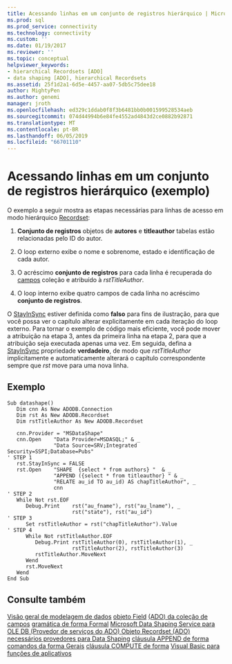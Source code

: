 ```yaml
---
title: Acessando linhas em um conjunto de registros hierárquico | Microsoft Docs
ms.prod: sql
ms.prod_service: connectivity
ms.technology: connectivity
ms.custom: ''
ms.date: 01/19/2017
ms.reviewer: ''
ms.topic: conceptual
helpviewer_keywords:
- hierarchical Recordsets [ADO]
- data shaping [ADO], hierarchical Recordsets
ms.assetid: 25f1d2a1-6d5e-4457-aa07-5db5c75dee18
author: MightyPen
ms.author: genemi
manager: jroth
ms.openlocfilehash: ed329c1ddab0f8f3b6481bb0b001599528534aeb
ms.sourcegitcommit: 074d44994b6e84fe4552ad4843d2ce0882b92871
ms.translationtype: MT
ms.contentlocale: pt-BR
ms.lasthandoff: 06/05/2019
ms.locfileid: "66701110"
---
```

# <a name="accessing-rows-in-a-hierarchical-recordset-example"></a>Acessando linhas em um conjunto de registros hierárquico (exemplo)
O exemplo a seguir mostra as etapas necessárias para linhas de acesso em modo hierárquico [Recordset](../../../ado/reference/ado-api/recordset-object-ado.md):

1.  **Conjunto de registros** objetos de **autores** e **titleauthor** tabelas estão relacionadas pelo ID do autor.

2.  O loop externo exibe o nome e sobrenome, estado e identificação de cada autor.

3.  O acréscimo **conjunto de registros** para cada linha é recuperada do [campos](../../../ado/reference/ado-api/fields-collection-ado.md) coleção e atribuído à *rstTitleAuthor*.

4.  O loop interno exibe quatro campos de cada linha no acréscimo **conjunto de registros**.

 O [StayInSync](../../../ado/reference/ado-api/stayinsync-property.md) estiver definida como **falso** para fins de ilustração, para que você possa ver o capítulo alterar explicitamente em cada iteração do loop externo. Para tornar o exemplo de código mais eficiente, você pode mover a atribuição na etapa 3, antes da primeira linha na etapa 2, para que a atribuição seja executada apenas uma vez. Em seguida, defina a [StayInSync](../../../ado/reference/ado-api/stayinsync-property.md) propriedade **verdadeiro**, de modo que *rstTitleAuthor* implicitamente e automaticamente alterará o capítulo correspondente sempre que *rst* move para uma nova linha.

## <a name="example"></a>Exemplo

```
Sub datashape()
   Dim cnn As New ADODB.Connection
   Dim rst As New ADODB.Recordset
   Dim rstTitleAuthor As New ADODB.Recordset

   cnn.Provider = "MSDataShape"
   cnn.Open    "Data Provider=MSDASQL;" & _
               "Data Source=SRV;Integrated Security=SSPI;Database=Pubs"
' STEP 1
   rst.StayInSync = FALSE
   rst.Open    "SHAPE  {select * from authors} "  & _
               "APPEND ({select * from titleauthor} " & _
               "RELATE au_id TO au_id) AS chapTitleAuthor", _
               cnn
' STEP 2
   While Not rst.EOF
      Debug.Print    rst("au_fname"), rst("au_lname"), _
                     rst("state"), rst("au_id")
' STEP 3
      Set rstTitleAuthor = rst("chapTitleAuthor").Value
' STEP 4
      While Not rstTitleAuthor.EOF
         Debug.Print rstTitleAuthor(0), rstTitleAuthor(1), _
                     rstTitleAuthor(2), rstTitleAuthor(3)
         rstTitleAuthor.MoveNext
      Wend
      rst.MoveNext
   Wend
End Sub
```

## <a name="see-also"></a>Consulte também
 [Visão geral de modelagem de dados](../../../ado/guide/data/data-shaping-overview.md) [objeto Field](../../../ado/reference/ado-api/field-object.md) [(ADO) da coleção de campos](../../../ado/reference/ado-api/fields-collection-ado.md) [gramática de forma Formal](../../../ado/guide/data/formal-shape-grammar.md) [Microsoft Data Shaping Service para OLE DB (Provedor de serviços do ADO) ](../../../ado/guide/appendixes/microsoft-data-shaping-service-for-ole-db-ado-service-provider.md) [Objeto Recordset (ADO)](../../../ado/reference/ado-api/recordset-object-ado.md) [necessários provedores para Data Shaping](../../../ado/guide/data/required-providers-for-data-shaping.md) [cláusula APPEND de forma](../../../ado/guide/data/shape-append-clause.md) [comandos da forma Gerais](../../../ado/guide/data/shape-commands-in-general.md) [cláusula COMPUTE de forma](../../../ado/guide/data/shape-compute-clause.md) [Visual Basic para funções de aplicativos](../../../ado/guide/data/visual-basic-for-applications-functions.md)
